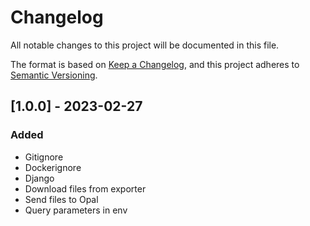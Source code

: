 # Changelog
All notable changes to this project will be documented in this file.

The format is based on [Keep a Changelog](https://keepachangelog.com/en/1.0.0/),
and this project adheres to [Semantic Versioning](https://semver.org/spec/v2.0.0.html).

## [1.0.0] - 2023-02-27
### Added
- Gitignore
- Dockerignore
- Django
- Download files from exporter
- Send files to Opal
- Query parameters in env
